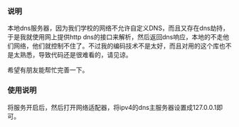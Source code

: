 ### 说明

本地dns服务器，因为我们学校的网络不允许自定义DNS，而且又存在dns劫持，于是我就使用网上提供http dns的接口来解析，然后返回dns响应，本地的不走他们网络，他们就控制不住了。不过我的编码技术不是太好，而且对用的这个库也不是太熟悉，导致代码还是很难看的，请见谅。

希望有朋友能帮忙完善一下。

### 使用说明

将服务开启后，然后打开网络适配器，将ipv4的dns主服务器设置成127.0.0.1即可。